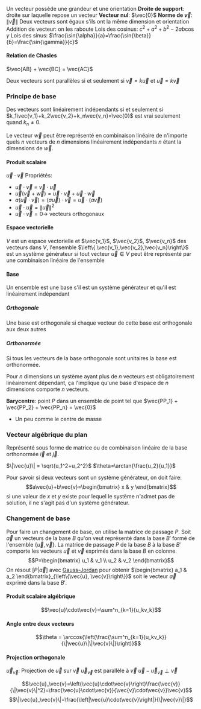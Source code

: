 Un vecteur possède une grandeur et une orientation
**Droite de support**: droite sur laquelle repose un vecteur
**Vecteur nul**: $\vec{0}$
**Norme de $\vec{v}$**: $\| \vec{v} \|$
Deux vecteurs sont égaux s'ils ont la même dimension et orientation
Addition de vecteur: on les raboute
Lois des cosinus: $c^2+a^2+b^2 -2ab\cos{\gamma}$ 
Lois des sinus: $\frac{\sin{\alpha}}{a}=\frac{\sin{\beta}}{b}=\frac{\sin{\gamma}}{c}$

#### Relation de Chasles
$\vec{AB} + \vec{BC} = \vec{AC}$

Deux vecteurs sont parallèles si et seulement si $\vec{v}=k\vec{u}$ et $\vec{u}=k\vec{v}$ 
### Principe de base
Des vecteurs sont linéairement indépendants si et seulement si $k_1\vec{v_1}+k_2\vec{v_2}+k_n\vec{v_n}=\vec{0}$ est vrai seulement quand $k_n \neq 0$.

Le vecteur $\vec{w}$ peut être représenté en combinaison linéaire de n'importe quels $n$ vecteurs de $n$ dimensions linéairement indépendants $n$ étant la dimensions de $\vec{w}$.

#### Produit scalaire
$\vec{u} \cdot \vec{v}$
Propriétés:
- $\vec{u} \cdot \vec{v}$ = $\vec{v} \cdot \vec{u}$
- $\vec{u} (\vec{v} +\vec{w}) = \vec{u} \cdot \vec{v} + \vec{u} \cdot \vec{w}$
- $a(\vec{u} \cdot \vec{v})=(a\vec{u})\cdot\vec{v}=\vec{u} \cdot(a\vec{v})$
- $\vec{u} \cdot \vec{u} = \|\vec{u}\|^2$
- $\vec{u} \cdot \vec{v}=0 \rightarrow$ vecteurs orthogonaux

#### Espace vectorielle
$V$ est un espace vectorielle et $\vec{v_1}$, $\vec{v_2}$, $\vec{v_n}$ des vecteurs dans $V$, l'ensemble $\left\{ \vec{v_1},\vec{v_2},\vec{v_n}\right\}$ est un système générateur si tout vecteur  $\vec{u} \in V$ peut être représenté par une combinaison linéaire de l'ensemble
#### Base
Un ensemble est une base s'il est un système générateur et qu'il est linéairement indépendant
##### Orthogonale
Une base est orthogonale si chaque vecteur de cette base est orthogonale aux deux autres
##### Orthonormée
Si tous les vecteurs de la base orthogonale sont unitaires la base est orthonormée.

Pour $n$ dimensions un système ayant plus de $n$ vecteurs est obligatoirement linéairement dépendant, ça l'implique qu'une base d'espace de $n$ dimensions comporte $n$ vecteurs.

**Barycentre**: point $P$ dans un ensemble de point tel que $\vec{PP_1} + \vec{PP_2} + \vec{PP_n} = \vec{0}$ 
- Un peu comme le centre de masse

### Vecteur algébrique du plan
Représenté sous forme de matrice ou de combinaison linéaire de la base orthonormée $\vec{i}$ et $\vec{j}$.

$\|\vec{u}\| = \sqrt{u_1^2+u_2^2}$
$\theta=\arctan{\frac{u_2}{u_1}}$

Pour savoir si deux vecteurs sont un système générateur, on doit faire: $$a\vec{u}+b\vec{v}=\begin{bmatrix} x & y \end{bmatrix}$$si une valeur de $x$ et $y$ existe pour lequel le système n'admet pas de solution, il ne s'agit pas d'un système générateur.
### Changement de base

Pour faire un changement de base, on utilise la matrice de passage $P$. Soit $\vec{a}$ un vecteurs de la base $B$ qu'on veut représenté dans la base $B'$ formé de l'ensemble $\left\{\vec{u}, \vec{v}\right\}$. La matrice de passage $P$ de la base $B$ à la base $B'$ comporte les vecteurs $\vec{u}$ et $\vec{v}$ exprimés dans la base $B$ en colonne. $$P=\begin{bmatrix} u_1 & v_1 \\ u_2 & v_2 \end{bmatrix}$$
On résout $[P|\vec{a}]$ avec [Gauss-Jordan](Résolution%20de%20systèmes%20d'équations%20linéaires.md#Méthode%20de%20Gauss%20Jordan) pour obtenir $\begin{bmatrix} a_1 & a_2 \end{bmatrix}_{\left\{\vec{u}, \vec{v}\right\}}$ soit le vecteur $\vec{a}$ exprimé dans la base $B'$.

#### Produit scalaire algébrique
$$\vec{u}\cdot\vec{v}=\sum^n_{k=1}{u_kv_k}$$
#### Angle entre deux vecteurs
$$\theta = \arccos{\left(\frac{\sum^n_{k=1}{u_kv_k}}{\|\vec{u}\|\|\vec{v}\|}\right)}$$
#### Projection orthogonale
$\vec{u}_\vec{v}$: Projection de $\vec{u}$ sur $\vec{v}$
$\vec{u}_\vec{v}$ est parallèle à $\vec{v}$
$\vec{u}-\vec{u}_\vec{v}\perp\vec{v}$ 

$$\vec{u}_\vec{v}=\left(\vec{u}\cdot\vec{v}\right)\frac{\vec{v}}{\|\vec{v}\|^2}=\frac{\vec{u}\cdot\vec{v}}{\vec{v}\cdot\vec{v}}\vec{v}$$
$$\|\vec{u}_\vec{v}\|=\frac{\left|\vec{u}\cdot\vec{v}\right|}{\|\vec{v}\|}$$

